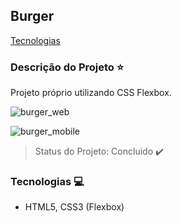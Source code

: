 ## Burger

[Tecnologias](#tecnologias-computer)

### Descrição do Projeto :star:

Projeto próprio utilizando CSS Flexbox.

![burger_web](https://user-images.githubusercontent.com/98993736/191181032-1ab72243-99ae-46f7-a4c3-b596e3217809.png)

![burger_mobile](https://user-images.githubusercontent.com/98993736/191181175-f529c33e-86e5-4240-83f1-527b753c7dfb.png)

> Status do Projeto: Concluido :heavy_check_mark:

### Tecnologias :computer:

- HTML5, CSS3 (Flexbox)

